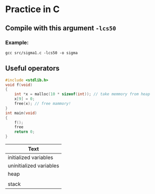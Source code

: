 # Practice in C
## Compile with this argument  `-lcs50`
### Example:
```gcc src/sigma1.c -lcs50 -o sigma```
## Useful operators
```c
#include <stdlib.h>
void f(void)
{
    int *x = malloc(10 * sizeof(int)); // take memmory from heap
    x[9] = 0;
    free(x); // free mammory!
}
int main(void)
{
    f();
    free
    return 0;
}
```
| Text |
|------|
| initialized variables |
| uninitialized variables |
| heap |
||
| stack |

